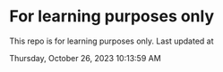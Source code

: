 # For learning purposes only
This repo is for learning purposes only.
Last updated at

Thursday, October 26, 2023 10:13:59 AM

